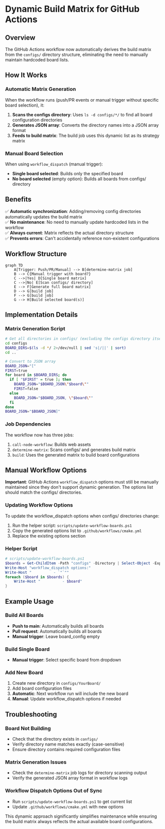 # Dynamic Build Matrix for GitHub Actions

## Overview

The GitHub Actions workflow now automatically derives the build matrix from the `configs/` directory structure, eliminating the need to manually maintain hardcoded board lists.

## How It Works

### Automatic Matrix Generation

When the workflow runs (push/PR events or manual trigger without specific board selection), it:

1. **Scans the configs directory**: Uses `ls -d configs/*/` to find all board configuration directories
2. **Generates JSON array**: Converts the directory names into a JSON array format
3. **Feeds to build matrix**: The build job uses this dynamic list as its strategy matrix

### Manual Board Selection

When using `workflow_dispatch` (manual trigger):
- **Single board selected**: Builds only the specified board
- **No board selected** (empty option): Builds all boards from configs/ directory

## Benefits

✅ **Automatic synchronization**: Adding/removing config directories automatically updates the build matrix  
✅ **No maintenance**: No need to manually update hardcoded lists in the workflow  
✅ **Always current**: Matrix reflects the actual directory structure  
✅ **Prevents errors**: Can't accidentally reference non-existent configurations  

## Workflow Structure

```mermaid
graph TD
    A[Trigger: Push/PR/Manual] --> B[determine-matrix job]
    B --> C{Manual trigger with board?}
    C -->|Yes| D[Single board matrix]
    C -->|No| E[Scan configs/ directory]
    E --> F[Generate full board matrix]
    D --> G[build job]
    F --> G[build job]
    G --> H[Build selected board(s)]
```

## Implementation Details

### Matrix Generation Script

```bash
# Get all directories in configs/ (excluding the configs directory itself)
cd configs
BOARD_DIRS=$(ls -d */ 2>/dev/null | sed 's|/||' | sort)
cd ..

# Convert to JSON array
BOARD_JSON="["
FIRST=true
for board in $BOARD_DIRS; do
  if [ "$FIRST" = true ]; then
    BOARD_JSON="$BOARD_JSON\"$board\""
    FIRST=false
  else
    BOARD_JSON="$BOARD_JSON, \"$board\""
  fi
done
BOARD_JSON="$BOARD_JSON]"
```

### Job Dependencies

The workflow now has three jobs:
1. `call-node-workflow`: Builds web assets
2. `determine-matrix`: Scans configs/ and generates build matrix
3. `build`: Uses the generated matrix to build board configurations

## Manual Workflow Options

**Important**: GitHub Actions `workflow_dispatch` options must still be manually maintained since they don't support dynamic generation. The options list should match the configs/ directories.

### Updating Workflow Options

To update the workflow_dispatch options when configs/ directories change:

1. Run the helper script: `scripts/update-workflow-boards.ps1`
2. Copy the generated options list to `.github/workflows/cmake.yml`
3. Replace the existing options section

### Helper Script

```powershell
# scripts/update-workflow-boards.ps1
$boards = Get-ChildItem -Path "configs" -Directory | Select-Object -ExpandProperty Name | Sort-Object
Write-Host "workflow_dispatch options:"
Write-Host "          - `"`""
foreach ($board in $boards) {
    Write-Host "          - $board"
}
```

## Example Usage

### Build All Boards
- **Push to main**: Automatically builds all boards
- **Pull request**: Automatically builds all boards  
- **Manual trigger**: Leave board_config empty

### Build Single Board
- **Manual trigger**: Select specific board from dropdown

### Add New Board
1. Create new directory in `configs/YourBoard/`
2. Add board configuration files
3. **Automatic**: Next workflow run will include the new board
4. **Manual**: Update workflow_dispatch options if needed

## Troubleshooting

### Board Not Building
- Check that the directory exists in `configs/`
- Verify directory name matches exactly (case-sensitive)
- Ensure directory contains required configuration files

### Matrix Generation Issues
- Check the `determine-matrix` job logs for directory scanning output
- Verify the generated JSON array format in workflow logs

### Workflow Dispatch Options Out of Sync
- Run `scripts/update-workflow-boards.ps1` to get current list
- Update `.github/workflows/cmake.yml` with new options

This dynamic approach significantly simplifies maintenance while ensuring the build matrix always reflects the actual available board configurations.
